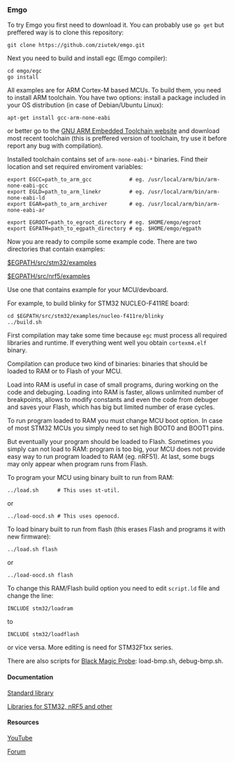 ### Emgo

To try Emgo you first need to download it. You can probably use `go get` but preffered way is to clone this repository:

	git clone https://github.com/ziutek/emgo.git

Next you need to build and install egc (Emgo compiler): 

    cd emgo/egc
    go install
  
All examples are for ARM Cortex-M based MCUs. To build them, you need to install ARM toolchain. You have two options: install a package included in your OS distribution (in case of Debian/Ubuntu Linux):

	apt-get install gcc-arm-none-eabi

or better go to the [GNU ARM Embedded Toolchain website](https://developer.arm.com/open-source/gnu-toolchain/gnu-rm) and download most recent toolchain (this is preffered version of toolchain, try use it before report any bug with compilation).

Installed toolchain contains set of `arm-none-eabi-*` binaries. Find their location and set required enviroment variables:

	export EGCC=path_to_arm_gcc            # eg. /usr/local/arm/bin/arm-none-eabi-gcc
	export EGLD=path_to_arm_linekr         # eg. /usr/local/arm/bin/arm-none-eabi-ld
	export EGAR=path_to_arm_archiver       # eg. /usr/local/arm/bin/arm-none-eabi-ar

	export EGROOT=path_to_egroot_directory # eg. $HOME/emgo/egroot
	export EGPATH=path_to_egpath_directory # eg. $HOME/emgo/egpath

Now you are ready to compile some example code. There are two directories that contain examples:

[$EGPATH/src/stm32/examples](https://github.com/ziutek/emgo/tree/master/egpath/src/stm32/examples)

[$EGPATH/src/nrf5/examples](https://github.com/ziutek/emgo/tree/master/egpath/src/nrf5/examples)

Use one that contains example for your MCU/devboard.

For example, to build blinky for STM32 NUCLEO-F411RE board:

	cd $EGPATH/src/stm32/examples/nucleo-f411re/blinky
    ../build.sh

First compilation may take some time because `egc` must process all required libraries and runtime. If everything went well you obtain `cortexm4.elf` binary.

Compilation can produce two kind of binaries: binaries that should be loaded to RAM or to Flash of your MCU.

Load into RAM is useful in case of small programs, during working on the code and debuging. Loading into RAM is faster, allows unlimited number of breakpoints, allows to modify constants and even the code from debuger and saves your Flash, which has big but limited number of erase cycles.

To run program loaded to RAM you must change MCU boot option. In case of most STM32 MCUs you simply need to set high BOOT0 and BOOT1 pins.

But eventually your program should be loaded to Flash. Sometimes you simply can not load to RAM: program is too big, your MCU does not provide easy way to run program loaded to RAM (eg. nRF51). At last, some bugs may only appear when program runs from Flash.

To program your MCU using binary built to run from RAM:

	../load.sh      # This uses st-util.

or

	../load-oocd.sh # This uses openocd.

To load binary built to run from flash (this erases Flash and programs it with new firmware):

	../load.sh flash

or

	../load-oocd.sh flash

To change this RAM/Flash build option you need to edit `script.ld` file and change the line:

	INCLUDE stm32/loadram

to

	INCLUDE stm32/loadflash

or vice versa. More editing is need for STM32F1xx series.

There are also scripts for [Black Magic Probe](https://github.com/blacksphere/blackmagic/wiki): load-bmp.sh, debug-bmp.sh.

#### Documentation

[Standard library](https://godoc.org/github.com/ziutek/emgo/egroot/src)

[Libraries for STM32, nRF5 and other](https://godoc.org/github.com/ziutek/emgo/egpath/src)

#### Resources

[YouTube](https://www.youtube.com/channel/UCAW4PLMDGO7_vY4sCG0jg6Q)

[Forum](https://groups.google.com/forum/#!forum/emgo)

